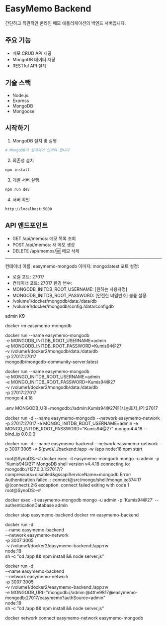 # EasyMemo Backend

간단하고 직관적인 온라인 메모 애플리케이션의 백엔드 서버입니다.

## 주요 기능

- 메모 CRUD API 제공
- MongoDB 데이터 저장
- RESTful API 설계

## 기술 스택

- Node.js
- Express
- MongoDB
- Mongoose

## 시작하기

1. MongoDB 설치 및 실행
```bash
# MongoDB가 설치되어 있어야 합니다
```

2. 의존성 설치
```bash
npm install
```

3. 개발 서버 실행
```bash
npm run dev
```

4. 서버 확인
```
http://localhost:5000
```

## API 엔드포인트

- GET /api/memos: 메모 목록 조회
- POST /api/memos: 새 메모 생성
- DELETE /api/memos/:id: 메모 삭제 


-------------------------------------------
컨테이너 이름: easymemo-mongodb
이미지: mongo:latest
포트 설정:
  - 로컬 포트: 27017
  - 컨테이너 포트: 27017
환경 변수:
  - MONGODB_INITDB_ROOT_USERNAME: [원하는 사용자명]
  - MONGODB_INITDB_ROOT_PASSWORD: [안전한 비밀번호]
볼륨 설정:
  - /volume1/docker/mongodb/data:/data/db
  - /volume1/docker/mongodb/config:/data/configdb


  admin
  K**9**

docker rm easymemo-mongodb

docker run --name easymemo-mongodb \
-e MONGODB_INITDB_ROOT_USERNAME=admin \
-e MONGODB_INITDB_ROOT_PASSWORD=Kumis94@27 \
-v /volume1/docker2/mongodb/data:/data/db \
-p 27017:27017 \
mongodb/mongodb-community-server:latest




docker run --name easymemo-mongodb \
  -e MONGO_INITDB_ROOT_USERNAME=admin \
  -e MONGO_INITDB_ROOT_PASSWORD=Kumis94@27 \
  -v /volume1/docker2/mongodb/data:/data/db \
  -p 27017:27017 \
  mongo:4.4.18

.env
 MONGODB_URI=mongodb://admin:Kumis94@27@[시놀로지_IP]:27017


docker run -d --name easymemo-mongodb --network easymemo-network -p 27017:27017 -e MONGO_INITDB_ROOT_USERNAME=admin -e MONGO_INITDB_ROOT_PASSWORD="Kumis94@27" mongo:4.4.18 --bind_ip 0.0.0.0

docker run -d --name easymemo-backend --network easymemo-network -p 3007:3005 -v $(pwd)/../backend:/app -w /app node:18 npm start


root@SynoDS:~# docker exec -it easymemo-mongodb mongo -u admin -p 'Kumis94@27'
MongoDB shell version v4.4.18
connecting to: mongodb://127.0.0.1:27017/?compressors=disabled&gssapiServiceName=mongodb
Error: Authentication failed. :
connect@src/mongo/shell/mongo.js:374:17
@(connect):2:6
exception: connect failed
exiting with code 1
root@SynoDS:~# 

docker exec -it easymemo-mongodb mongo -u admin -p 'Kumis94@27' --authenticationDatabase admin


docker stop easymemo-backend
docker rm easymemo-backend

docker run -d \
  --name easymemo-backend \
  --network easymemo-network \
  -p 3007:3005 \
  -v /volume1/docker2/easymemo-backend:/app:rw \
  node:18 \
  sh -c "cd /app && npm install && node server.js"


docker run -d \
  --name easymemo-backend \
  --network easymemo-network \
  -p 3007:3005 \
  -v /volume1/docker2/easymemo-backend:/app:rw \
  -e MONGODB_URI="mongodb://admin:@4the9817@easymemo-mongodb:27017/easymemo?authSource=admin" \
  node:18 \
  sh -c "cd /app && npm install && node server.js"


  docker network connect easymemo-network easymemo-mongodb